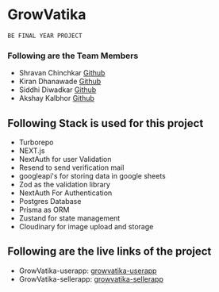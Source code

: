 # GrowVatika

```
BE FINAL YEAR PROJECT
```

### Following are the Team Members

- Shravan Chinchkar [Github](https://github.com/shravanchinchkar)
- Kiran Dhanawade [Github](https://github.com/kirandhanawade2412)
- Siddhi Diwadkar [Github](https://github.com/SiddhiDiwadkar)
- Akshay Kalbhor [Github](https://github.com/akshaykalbhor7030)

## Following Stack is used for this project

- Turborepo
- NEXT.js
- NextAuth for user Validation
- Resend to send verification mail
- googleapi's for storing data in google sheets
- Zod as the validation library
- NextAuth For Authentication
- Postgres Database
- Prisma as ORM
- Zustand for state management
- Cloudinary for image upload and storage


## Following are the live links of the project
- GrowVatika-userapp: [growvatika-userapp](https://growvatika.live/)
- GrowVatika-sellerapp: [growvatika-sellerapp](https://seller.growvatika.live/)



